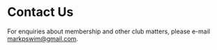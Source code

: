 ---
---
# Contact Us
<!--
If you have any information for this club website or discover any issues when using it, please e-mail [stroudmasterssc@gmail.com](mailto:stroudmasterssc@gmail.com).
-->

<!--
Due to the ongoing COVID-19 situation we are not taking on any new members at the current time. If you'd like to register an interest in joining the club then e-mail [markpswim@gmail.com](mailto:markpswim@gmail.com) and we'll contact you when the situation changes.
-->

For enquiries about membership and other club matters, please e-mail [markpswim@gmail.com](mailto:markpswim@gmail.com).
